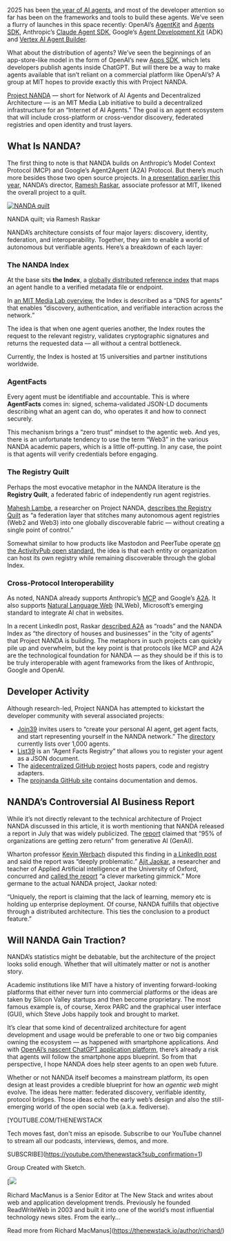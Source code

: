 2025 has been [the year of AI agents](https://thenewstack.io/the-agentic-web-how-ai-agents-are-shaping-the-webs-future/), and most of the developer attention so far has been on the frameworks and tools to build these agents. We’ve seen a flurry of launches in this space recently: OpenAI’s [AgentKit](https://openai.com/index/introducing-agentkit/) and [Agents SDK](https://thenewstack.io/introduction-to-the-openai-agents-sdk-and-responses-api/), Anthropic’s [Claude Agent SDK](https://docs.claude.com/en/api/agent-sdk/overview), Google’s [Agent Development Kit](https://developers.googleblog.com/en/agent-development-kit-easy-to-build-multi-agent-applications/) (ADK) and [Vertex AI Agent Builder](https://cloud.google.com/products/agent-builder).

What about the distribution of agents? We’ve seen the beginnings of an app-store-like model in the form of OpenAI’s new [Apps SDK](https://thenewstack.io/openai-launches-apps-sdk-for-chatgpt-a-new-app-platform/), which lets developers publish agents inside ChatGPT. But will there be a way to make agents available that isn’t reliant on a commercial platform like OpenAI’s? A group at MIT hopes to provide exactly this with Project NANDA.

[Project NANDA](https://nanda.media.mit.edu/) — short for Network of AI Agents and Decentralized Architecture — is an MIT Media Lab initiative to build a decentralized infrastructure for an “Internet of AI Agents.” The goal is an agent ecosystem that will include cross-platform or cross-vendor discovery, federated registries and open identity and trust layers.

## **What Is NANDA?**

The first thing to note is that NANDA builds on Anthropic’s Model Context Protocol (MCP) and Google’s Agent2Agent (A2A) Protocol. But there’s much more besides those two open source projects. In [a presentation earlier this year](https://www.youtube.com/watch?v=yXxHb3LMygw), NANDA’s director, [Ramesh Raskar](https://www.linkedin.com/in/raskar/), associate professor at MIT, likened the overall project to a quilt.

[![NANDA quilt](https://cdn.thenewstack.io/media/2025/10/46a6df5e-nanda-quilt-2025.png)](https://cdn.thenewstack.io/media/2025/10/46a6df5e-nanda-quilt-2025.png)

NANDA quilt; via Ramesh Raskar

NANDA’s architecture consists of four major layers: discovery, identity, federation, and interoperability. Together, they aim to enable a world of autonomous but verifiable agents. Here’s a breakdown of each layer:

### **The NANDA Index**

At the base sits **the Index**, a [globally distributed reference index](https://arxiv.org/pdf/2507.14263) that maps an agent handle to a verified metadata file or endpoint.

In [an MIT Media Lab overview](https://www.media.mit.edu/projects/mit-nanda/overview/), the Index is described as a “DNS for agents” that enables “discovery, authentication, and verifiable interaction across the network.”

The idea is that when one agent queries another, the Index routes the request to the relevant registry, validates cryptographic signatures and returns the requested data — all without a central bottleneck.

Currently, the Index is hosted at 15 universities and partner institutions worldwide.

### **AgentFacts**

Every agent must be identifiable and accountable. This is where **AgentFacts** comes in: signed, schema-validated JSON-LD documents describing what an agent can do, who operates it and how to connect securely.

This mechanism brings a “zero trust” mindset to the agentic web. And yes, there is an unfortunate tendency to use the term “Web3” in the various NANDA academic papers, which is a little off-putting. In any case, the point is that agents will verify credentials before engaging.

### **The Registry Quilt**

Perhaps the most evocative metaphor in the NANDA literature is the **Registry Quilt**, a federated fabric of independently run agent registries.

[Mahesh Lambe](https://www.linkedin.com/in/maheshlambe/), a researcher on Project NANDA, [describes the Registry Quilt](https://medium.com/@maheshlambe/deep-dive-project-nanda-part-4-the-registry-quilt-federating-agent-registries-with-gossip-fb30a4179859) as “a federation layer that stitches many autonomous agent registries (Web2 and Web3) into one globally discoverable fabric — without creating a single point of control.”

Somewhat similar to how products like Mastodon and PeerTube operate [on the ActivityPub open standard](https://thenewstack.io/the-creator-of-activitypub-on-whats-next-for-the-fediverse/), the idea is that each entity or organization can host its own registry while remaining discoverable through the global Index.

### **Cross-Protocol Interoperability**

As noted, NANDA already supports Anthropic’s [MCP](https://thenewstack.io/mcp-the-missing-link-between-ai-agents-and-apis/) and Google’s [A2A](https://thenewstack.io/googles-agent2agent-protocol-helps-ai-agents-talk-to-each-other/). It also supports [Natural Language Web](https://thenewstack.io/cloudflares-balancing-act-protect-content-while-pushing-ai/) (NLWeb), Microsoft’s emerging standard to integrate AI chat in websites.

In a recent LinkedIn post, Raskar [described A2A](https://www.linkedin.com/feed/update/urn:li:activity:7347037374851301377/) as “roads” and the NANDA Index as “the directory of houses and businesses” in the “city of agents” that Project NANDA is building. The metaphors in such projects can quickly pile up and overwhelm, but the key point is that protocols like MCP and A2A are the technological foundation for NANDA — as they should be if this is to be truly interoperable with agent frameworks from the likes of Anthropic, Google and OpenAI.

## **Developer Activity**

Although research-led, Project NANDA has attempted to kickstart the developer community with several associated projects:

* [Join39](https://join39.org/how-it-works) invites users to “create your personal AI agent, get agent facts, and start representing yourself in the NANDA network.” The [directory](https://join39.org/agents) currently lists over 1,000 agents.
* [List39](https://list39.org/) is an “Agent Facts Registry” that allows you to register your agent as a JSON document.
* The [aidecentralized GitHub project](https://github.com/aidecentralized/) hosts papers, code and registry adapters.
* The [projnanda GitHub site](https://projnanda.github.io/projnanda/#/) contains documentation and demos.

## NANDA’s Controversial AI Business Report

While it’s not directly relevant to the technical architecture of Project NANDA discussed in this article, it is worth mentioning that NANDA released a report in July that was widely publicized. The [report](https://mlq.ai/media/quarterly_decks/v0.1_State_of_AI_in_Business_2025_Report.pdf) claimed that “95% of organizations are getting zero return” from generative AI (GenAI).

Wharton professor [Kevin Werbach](https://www.linkedin.com/in/kevinwerbach/) disputed this finding in [a LinkedIn post](https://www.linkedin.com/posts/kevinwerbach_state-of-ai-in-business-2025-activity-7365026841759215616-SQWD/) and said the report was “deeply problematic.” [Ajit Jaokar](https://www.linkedin.com/in/ajitjaokar/), a researcher and teacher of Applied Artificial intelligence at the University of Oxford, concurred and [called the report](https://www.linkedin.com/pulse/mit-nanda-report-clever-marketing-gimmick-ajit-jaokar-uiufe/) “a clever marketing gimmick.” More germane to the actual NANDA project, Jaokar noted:

“Uniquely, the report is claiming that the lack of learning, memory etc is holding up enterprise deployment. Of course, NANDA fulfills that objective through a distributed architecture. This ties the conclusion to a product feature.”

## Will NANDA Gain Traction?

NANDA’s statistics might be debatable, but the architecture of the project looks solid enough. Whether that will ultimately matter or not is another story.

Academic institutions like MIT have a history of inventing forward-looking platforms that either never turn into commercial platforms or the ideas are taken by Silicon Valley startups and then become proprietary. The most famous example is, of course, Xerox PARC and the graphical user interface (GUI), which Steve Jobs happily took and brought to market.

It’s clear that some kind of decentralized architecture for agent development and usage would be preferable to one or two big companies owning the ecosystem — as happened with smartphone applications. And with [OpenAI’s nascent ChatGPT application platform](https://webtechnology.news/openai-turns-chatgpt-into-a-web-app-platform/), there’s already a risk that agents will follow the smartphone apps blueprint. So from that perspective, I hope NANDA does help steer agents to an open web future.

Whether or not NANDA itself becomes a mainstream platform, its open design at least provides a credible blueprint for how an *agentic web* might evolve. The ideas here matter: federated discovery, verifiable identity, protocol bridges. Those ideas echo the early web’s design and also the still-emerging world of the open social web (a.k.a. fediverse).

[YOUTUBE.COM/THENEWSTACK

Tech moves fast, don't miss an episode. Subscribe to our YouTube
channel to stream all our podcasts, interviews, demos, and more.

SUBSCRIBE](https://youtube.com/thenewstack?sub_confirmation=1)

Group
Created with Sketch.

[![](https://cdn.thenewstack.io/media/2020/03/1c7152c0-ricmac_highres_w400_h400.jpg)

Richard MacManus is a Senior Editor at The New Stack and writes about web and application development trends. Previously he founded ReadWriteWeb in 2003 and built it into one of the world’s most influential technology news sites. From the early...

Read more from Richard MacManus](https://thenewstack.io/author/richard/)